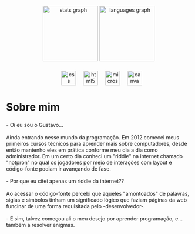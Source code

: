 <div align="center">
  <img src="https://github-readme-stats.vercel.app/api?username=monteckDev&hide_title=false&hide_rank=false&show_icons=true&include_all_commits=true&count_private=true&disable_animations=false&theme=dracula&locale=en&hide_border=false&order=1" height="150" alt="stats graph"  />
  <img src="https://github-readme-stats.vercel.app/api/top-langs?username=monteckDev&locale=en&hide_title=false&layout=compact&card_width=320&langs_count=5&theme=dracula&hide_border=false&order=2" height="150" alt="languages graph"  />
</div>

###

<div align="center">
  <img width="12" />
  <img src="https://cdn.jsdelivr.net/gh/devicons/devicon/icons/css3/css3-original.svg" height="40" alt="css logo"  />
  <img width="12" />
  <img src="https://cdn.jsdelivr.net/gh/devicons/devicon/icons/html5/html5-original.svg" height="40" alt="html5 logo"  />
  <img width="12" />
  <img src="https://cdn.jsdelivr.net/gh/devicons/devicon/icons/microsoftsqlserver/microsoftsqlserver-plain.svg" height="40" alt="microsoftsqlserver logo"  />
  <img width="12" />
  <img src="https://cdn.jsdelivr.net/gh/devicons/devicon/icons/canva/canva-original.svg" height="40" alt="canva logo"  />
</div>

###

<h1 align="left">Sobre mim</h1>

###

<p align="left">- Oi eu sou o Gustavo...<br><br>    Ainda entrando nesse mundo da programação. Em 2012 comecei meus primeiros cursos técnicos para aprender mais sobre computadores, desde então mantenho eles em prática conforme meu dia a dia como administrador. Em um certo dia conheci um "riddle" na internet chamado "notpron" no qual os jogadores por meio de interações com layout e código-fonte podiam ir avançando de fase. <br><br>        - Por que eu citei apenas um riddle da internet??<br><br>    Ao acessar o código-fonte percebi que aqueles "amontoados" de palavras, siglas e simbolos tinham um significado lógico que faziam páginas da web funcinar de uma forma requisitada pelo -desenvolvedor-.<br><br>        - E sim, talvez começou ali o meu desejo por aprender programação, e...  também a resolver enigmas.</p>

###
